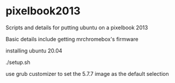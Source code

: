 # pixelbook2013
Scripts and details for putting ubuntu on a pixelbook 2013

Basic details include getting mrchromebox's firmware


installing ubuntu 20.04

./setup.sh

use grub customizer to set the 5.7.7 image as the default selection
